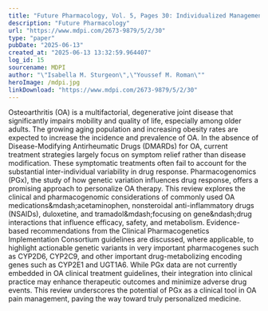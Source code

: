 ```yaml
---
title: "Future Pharmacology, Vol. 5, Pages 30: Individualized Management of Osteoarthritis: The Role of Pharmacogenomics to Optimize Pain Therapy"
description: "Future Pharmacology"
url: "https://www.mdpi.com/2673-9879/5/2/30"
type: "paper"
pubDate: "2025-06-13"
created_at: "2025-06-13 13:32:59.964407"
log_id: 15
sourcename: MDPI
author: "\"Isabella M. Sturgeon\",\"Youssef M. Roman\""
heroImage: /mdpi.jpg
linkDownload: "https://www.mdpi.com/2673-9879/5/2/30"
---
```


Osteoarthritis (OA) is a multifactorial, degenerative joint disease that significantly impairs mobility and quality of life, especially among older adults. The growing aging population and increasing obesity rates are expected to increase the incidence and prevalence of OA. In the absence of Disease-Modifying Antirheumatic Drugs (DMARDs) for OA, current treatment strategies largely focus on symptom relief rather than disease modification. These symptomatic treatments often fail to account for the substantial inter-individual variability in drug response. Pharmacogenomics (PGx), the study of how genetic variation influences drug response, offers a promising approach to personalize OA therapy. This review explores the clinical and pharmacogenomic considerations of commonly used OA medications&amp;mdash;acetaminophen, nonsteroidal anti-inflammatory drugs (NSAIDs), duloxetine, and tramadol&amp;mdash;focusing on gene&amp;ndash;drug interactions that influence efficacy, safety, and metabolism. Evidence-based recommendations from the Clinical Pharmacogenetics Implementation Consortium guidelines are discussed, where applicable, to highlight actionable genetic variants in very important pharmacogenes such as CYP2D6, CYP2C9, and other important drug-metabolizing encoding genes such as CYP2E1 and UGT1A6. While PGx data are not currently embedded in OA clinical treatment guidelines, their integration into clinical practice may enhance therapeutic outcomes and minimize adverse drug events. This review underscores the potential of PGx as a clinical tool in OA pain management, paving the way toward truly personalized medicine.
